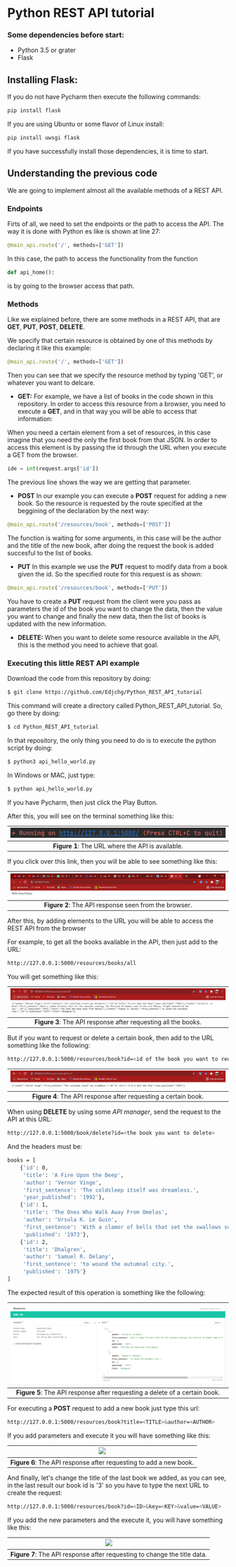 # Python REST API tutorial

### Some dependencies before start:

- Python 3.5 or grater
- Flask

## Installing Flask:

If you do not have Pycharm then execute the following commands:

```sh
pip install flask
```
If you are using Ubuntu or some flavor of Linux install:

```sh
pip install uwsgi flask
```

If you have successfully install those dependencies, it is time to start.

## Understanding the previous code

We are going to implement almost all the available methods of a REST API.

### Endpoints 

Firts of all, we need to set the endpoints or the path to access the API. The way it is done with Python es like is shown at line 27:
```python
@main_api.route('/', methods=['GET'])
```
In this case, the path to access the functionality from the function
```python
def api_home():
```
is by going to the browser access that path.

### Methods

Like we explained before, there are some methods in a REST API, that are **GET**, **PUT**, **POST**, **DELETE**.

We specify that certain resource is obtained by one of this methods by declaring it like this example:

```python
@main_api.route('/', methods=['GET'])
```
Then you can see that we specify the resource method by typing 'GET', or whatever you want to delcare.

- **GET:**
 For example, we have a list of books in the code shown in this repository. In order to access this resource from a browser, you need to execute a **GET**, and in that way you will be able to access that information:


When you need a certain element from a set of resources, in this case imagine that you need the only the first book from that JSON. In order to access this element is by passing the id through the URL when you execute a GET from the browser. 

```python
ide = int(request.args['id'])
```
The previous line shows the way we are getting that parameter.


- **POST**
 In our example you can execute a **POST** request for adding a new book. So the resource is requested by the route specified at the beggining of the declaration by the next way:
 
```python
@main_api.route('/resources/book', methods=['POST'])
 ```
 
 The function is waiting for some arguments, in this case will be the author and the title of the new book, after doing the request the book is added succesful to the list of books.
 
- **PUT**
 In this example we use the **PUT** request to modify data from a book given the id. So the specified route for this request is as shown:
 
 ```python
 @main_api.route('/resources/book', methods=['PUT'])
 ```
 You have to create a **PUT** request from the client were you pass as parameters the id of the book you want to change the data, then the value you want to change and finally the new data, then the list of books is updated with the new information.
 
- **DELETE:**
 When you want to delete some resource available in the API, this is the method you need to achieve that goal.

### Executing this little REST API example

Download the code from this repository by doing:

```sh
$ git clone https://github.com/Edjchg/Python_REST_API_tutorial
```
This command will create a directory called Python_REST_API_tutorial. So, go there by doing:

```sh
$ cd Python_REST_API_tutorial
```
In that repository, the only thing you need to do is to execute the python script by doing:

```sh
$ python3 api_hello_world.py
```
In Windows or MAC, just type:

```sh
$ python api_hello_world.py
```

If you have Pycharm, then just click the Play Button.


After this, you will see on the terminal something like this:

|![](images/img1.PNG)|
|:--:|
|**Figure 1**: The URL where the API is available.|

If you click over this link, then you will be able to see something like this:


|![](images/img2.PNG)|
|:--:|
|**Figure 2**: The API response seen from the browser.|

After this, by adding elements to the URL you will be able to access the REST API from the browser


For example, to get all the books available in the API, then just add to the URL:

```sh
http://127.0.0.1:5000/resources/books/all
```

You will get something like this:

|![](images/img3.PNG)|
|:--:|
|**Figure 3**: The API response after requesting all the books.|


But if you want to request or delete a certain book, then add to the URL something like the following:

```sh
http://127.0.0.1:5000/resources/book?id=<id of the book you want to request>
```

|![](images/img4.PNG)|
|:--:|
|**Figure 4**: The API response after requesting a certain book.|


When using **DELETE** by using some *API manager*, send the request to the API at this URL:

```sh
http://127.0.0.1:5000/book/delete?id=<the book you want to delete>
```

And the headers must be:

```sh
books = [
    {'id': 0,
     'title': 'A Fire Upon the Deep',
     'author': 'Vernor Vinge',
     'first_sentence': 'The coldsleep itself was dreamless.',
     'year_published': '1992'},
    {'id': 1,
     'title': 'The Ones Who Walk Away From Omelas',
     'author': 'Ursula K. Le Guin',
     'first_sentence': 'With a clamor of bells that set the swallows soaring, the Festival of Summer came to the city Omelas, bright-towered by the sea.',
     'published': '1973'},
    {'id': 2,
     'title': 'Dhalgren',
     'author': 'Samuel R. Delany',
     'first_sentence': 'to wound the autumnal city.',
     'published': '1975'}
]
```

The expected result of this operation is something like the following:

|![](images/img5.PNG)|
|:--:|
|**Figure 5**: The API response after requesting a delete of a certain book.|


For executing a **POST** request to add a new book just type this url:

```sh
http://127.0.0.1:5000/resources/book?title=<TITLE>&author=<AUTHOR>
```

If you add parameters and execute it you will have something like this:

|![](images/img6)|
|:--:|
|**Figure 6**: The API response after requesting to add a new book.|

And finally, let's change the title of the last book we added, as you can see, in the last result our book id is '3' 
so you have to type the next URL to create the request:

```sh
http://127.0.0.1:5000/resources/book?id=<ID>&key=<KEY>&value=<VALUE>
```

If you add the new parameters and the execute it, you will have something like this:

|![](images/img7)|
|:--:|
|**Figure 7**: The API response after requesting to change the title data.|








